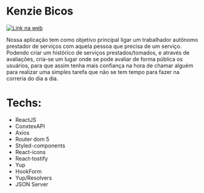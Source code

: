 # Kenzie Bicos

<a href="https://bico.vercel.app/" alt="linkSite">

![Link na web](https://img.shields.io/badge/web-0A66C2?style=for-the-badge&logo=web&logoColor=white)
	
</a>

<p>
Nossa aplicação tem como objetivo principal ligar um trabalhador autônomo prestador de serviços com aquela pessoa que precisa de um serviço. Podendo criar um histórico de serviços prestados/tomados, e através de avaliações, cria-se um lugar onde se pode avaliar de forma pública os usuários, para que assim tenha mais confiança na hora de chamar alguém para realizar uma simples tarefa que não se tem tempo para fazer na correria do dia a dia.
</p>

# Techs:  

- ReactJS
- ConxtexAPI
- Axios 
- Router dom 5
- Styled-components
- React-icons
- React-tostify
- Yup
- HookForm
- Yup/Resolvers
- JSON Server
